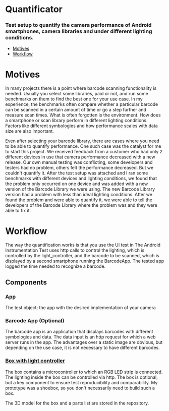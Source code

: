 # Quantificator
### Test setup to quantify the camera performance of Android smartphones, camera libraries and under different lighting conditions.

- [Motives](#motives)
- [Workflow](#workflow)

# Motives

In many projects there is a point where barcode scanning functionality is needed.
Usually you select some libraries, paid or not, and run some benchmarks on them to find the best one for your use case.
In my experience, the benchmarks often compare whether a particular barcode can be scanned in a certain amount of time or go a step further and measure scan times.
What is often forgotten is the environment. How does a smartphone or scan library perform in different lighting conditions.
Factors like different symbologies and how performance scales with data size are also important.

Even after selecting your barcode library, there are cases where you need to be able to quantify performance.
One such case was the catalyst for me to start this project.
We received feedback from a customer who had only 2 different devices in use that camera performance decreased with a new release.
Our own manual testing was conflicting, some developers and testers had no problem, others felt the performance decreased.
But we couldn't quantify it.
After the test setup was attached and I ran some benchmarks with different devices and lighting conditions, we found that the problem only occurred on one device and was added with a new version of the Barcode Library we were using.
The new Barcode Library version had a problem with less than ideal lighting conditions.
After we found the problem and were able to quantify it, we were able to tell the developers of the Barcode Library where the problem was and they were able to fix it.

# Workflow

The way the quantification works is that you use the UI test in The Android Instrumentation Test uses http calls to control the lighting, which is controlled by the light_controller, and the barcode to be scanned, which is displayed by a second smartphone running the BarcodeApp. The tested app logged the time needed to recognize a barcode.

## Components

### App

The test object; the app with the desired implementation of your camera

### Barcode App (Optional)

The barcode app is an application that displays barcodes with different symbologies and data. The data input is an http request for which a web server runs in the app.
The advantages over a static image are obvious, but depending on the use case, it is not necessary to have different barcodes.

### [Box with light controller](box/light_controller.md)

The box contains a microcontroller to which an RGB LED strip is connected. The lighting inside the box can be controlled via http. The box is optional, but a key component to ensure test reproducibility and comparability. My prototype was a shoebox, so you don't necessarily need to build such a box.

The 3D model for the box and a parts list are stored in the repository. 
